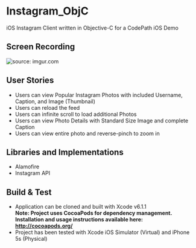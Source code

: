 # Instagram_ObjC
iOS Instagram Client written in Objective-C for a CodePath iOS Demo

## Screen Recording
<img src="http://i.imgur.com/j0L1TZO.gif" title="source: imgur.com" />

## User Stories
 - Users can view Popular Instagram Photos with included Username, Caption, and Image (Thumbnail)
 - Users can reload the feed
 - Users can infinite scroll to load additional Photos
 - Users can view Photo Details with Standard Size Image and complete Caption
 - Users can view entire photo and reverse-pinch to zoom in


## Libraries and Implementations
 - Alamofire
 - Instagram API


## Build & Test
 - Application can be cloned and built with Xcode v6.1.1<br>
 <b>Note: Project uses CocoaPods for dependency management. Installation and usage instructions available here: http://cocoapods.org/ </b>
 - Project has been tested with Xcode iOS Simulator (Virtual) and iPhone 5s (Physical)
